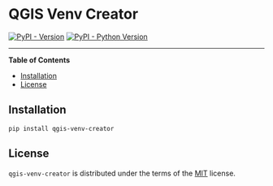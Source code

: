 # QGIS Venv Creator

[![PyPI - Version](https://img.shields.io/pypi/v/qgis-venv-creator.svg)](https://pypi.org/project/qgis-venv-creator)
[![PyPI - Python Version](https://img.shields.io/pypi/pyversions/qgis-venv-creator.svg)](https://pypi.org/project/qgis-venv-creator)

-----

**Table of Contents**

- [Installation](#installation)
- [License](#license)

## Installation

```console
pip install qgis-venv-creator
```

## License

`qgis-venv-creator` is distributed under the terms of the [MIT](https://spdx.org/licenses/MIT.html) license.
